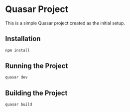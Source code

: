 # Quasar Project

This is a simple Quasar project created as the initial setup.

## Installation

```bash
npm install
```

## Running the Project

```bash
quasar dev
```

## Building the Project

```bash
quasar build
```